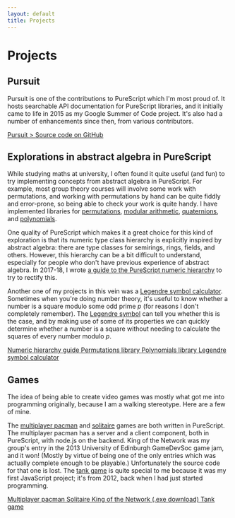 ```yaml
---
layout: default
title: Projects
---
```


# Projects

## Pursuit

Pursuit is one of the contributions to PureScript which I'm most proud of. It
hosts searchable API documentation for PureScript libraries, and it initially
came to life in 2015 as my Google Summer of Code project. It's also had a
number of enhancements since then, from various contributors.

<div class="project-links">
  <a href="https://pursuit.purescript.org" style="background-image:url(/assets/img/project-thumbs/pursuit.png)">
    <span class="label">Pursuit</span>
  </a>
  <a href="https://github.com/purescript/pursuit" style="background-image:url(/assets/img/project-thumbs/pursuit-source.png); background-position:left;">
>
    <span class="label">Source code on GitHub</span>
  </a>
</div>

## Explorations in abstract algebra in PureScript

While studying maths at university, I often found it quite useful (and fun) to
try implementing concepts from abstract algebra in PureScript. For example,
most group theory courses will involve some work with permutations, and working
with permutations by hand can be quite fiddly and error-prone, so being able to
check your work is quite handy. I have implemented libraries for
[permutations](https://pursuit.purescript.org/packages/purescript-symmetric-groups/docs/Data.SymmetricGroup),
[modular arithmetic](https://pursuit.purescript.org/packages/purescript-modular-arithmetic),
[quaternions](https://pursuit.purescript.org/packages/purescript-quaternions/docs/Data.Quaternion),
and [polynomials](https://pursuit.purescript.org/packages/purescript-polynomials/docs/Data.Polynomial).

One quality of PureScript which makes it a great choice for this kind of
exploration is that its numeric type class hierarchy is explicitly inspired by
abstract algebra: there are type classes for semirings, rings, fields, and
others. However, this hierarchy can be a bit difficult to understand,
especially for people who don't have previous experience of abstract algebra.
In 2017-18, I wrote [a guide to the PureScript numeric
hierarchy](https://a-guide-to-the-purescript-numeric-hierarchy.readthedocs.io/en/latest/introduction.html)
to try to rectify this.

Another one of my projects in this vein was a [Legendre symbol calculator](/legendre-symbol-calculator).  Sometimes when you're doing number theory, it's useful to know whether a number is a square modulo some odd prime _p_ (for reasons I don't completely remember).  The [Legendre symbol](https://en.wikipedia.org/wiki/Legendre_symbol) can tell you whether this is the case, and by making use of some of its properties we can quickly determine whether a number is a square without needing to calculate the squares of every number modulo _p_.

<div class="project-links">
  <a href="https://a-guide-to-the-purescript-numeric-hierarchy.readthedocs.io/en/latest/introduction.html" style="background-image:url(/assets/img/project-thumbs/hierarchy-guide.png">
    <span class="label">Numeric hierarchy guide</span>
  </a>
  <a href="https://pursuit.purescript.org/packages/purescript-symmetric-groups/docs/Data.SymmetricGroup">
    <span class="label">Permutations library</span>
  </a>
  <a href="https://pursuit.purescript.org/packages/purescript-polynomials/docs/Data.Polynomial">
    <span class="label">Polynomials library</span>
  </a>
  <a href="/legendre-symbol-calculator" style="background-image:url(/assets/img/project-thumbs/legendre-symbol-calculator.png); background-position:bottom;">
    <span class="label">Legendre symbol calculator</span>
  </a>
</div>

## Games

The idea of being able to create video games was mostly what got me into
programming originally, because I am a walking stereotype. Here are a few of
mine.

The [multiplayer pacman](https://mpac.herokuapp.com) and
[solitaire](/projects/solitaire) games are both written in PureScript. The
multiplayer pacman has a server and a client component, both in PureScript,
with node.js on the backend. King of the Network was my group's entry in the
2013 University of Edinburgh GameDevSoc game jam, and it won! (Mostly by virtue
of being one of the only entries which was actually complete enough to be
playable.) Unfortunately the source code for that one is lost. The [tank
game](/projects/tank-game) is quite special to me because it was my first
JavaScript project; it's from 2012, back when I had just started programming.

<div class="project-links">
  <a href="https://mpac.herokuapp.com" style="background-image:url(/assets/img/project-thumbs/pacman.png)">
    <span class="label">Multiplayer pacman</span>
  </a>
  <a href="/projects/solitaire" style="background-image:url(/assets/img/project-thumbs/solitaire.png)">
    <span class="label">Solitaire</span>
  </a>
  <a href="https://docs.google.com/file/d/0B2TmqHg3DPXLblUtbUh4bmE4cVk/edit" style="background-image:url(/assets/img/project-thumbs/king-of-the-network.png)">
    <span class="label">King of the Network (.exe download)</span>
  </a>
  <a href="/projects/tank-game" style="background-image:url(/assets/img/project-thumbs/tank-game.png)">
    <span class="label">Tank game</span>
  </a>
</div>
